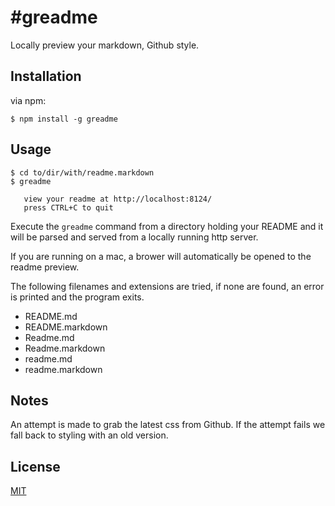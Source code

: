 #greadme
===========

Locally preview your markdown, Github style.

## Installation

via npm:

    $ npm install -g greadme

## Usage

    $ cd to/dir/with/readme.markdown
    $ greadme

       view your readme at http://localhost:8124/
       press CTRL+C to quit

Execute the `greadme` command from a directory holding your README and it will be parsed and served from a locally running http server.

If you are running on a mac, a brower will automatically be opened to the readme preview.

The following filenames and extensions are tried, if none are found, an error is printed and the program exits.

  - README.md
  - README.markdown
  - Readme.md
  - Readme.markdown
  - readme.md
  - readme.markdown

## Notes

An attempt is made to grab the latest css from Github. If the attempt fails we fall back to styling with an old version.

## License

[MIT](https://github.com/aheckmann/greadme/blob/master/LICENSE)
